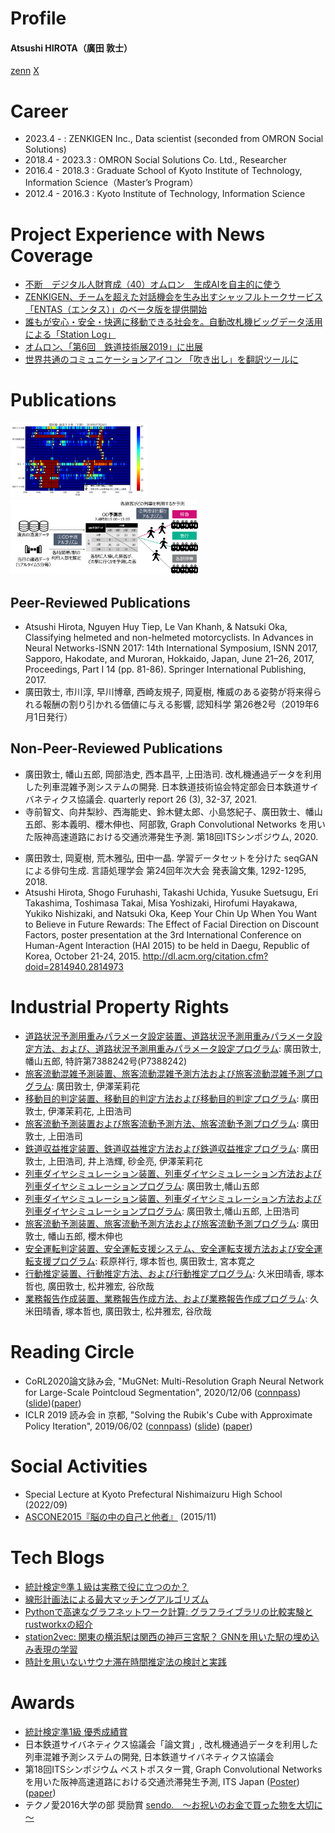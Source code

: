 # Profile
<h4 >Atsushi HIROTA（廣田 敦士） <br></h4>

[zenn](https://zenn.dev/green_tea) [X](https://twitter.com/Syuiro_2)


# Career
- 2023.4 - : ZENKIGEN Inc., Data scientist (seconded from OMRON Social Solutions)
- 2018.4 - 2023.3 : OMRON Social Solutions Co. Ltd., Researcher
- 2016.4 - 2018.3 : Graduate School of Kyoto Institute of Technology, Information Science（Master’s Program）
- 2012.4 - 2016.3 : Kyoto Institute of Technology, Information Science


# Project Experience with News Coverage
- [不断　デジタル人財育成（40）オムロン　生成AIを自主的に使う](https://www.nikkan.co.jp/articles/view/707087)
- [ZENKIGEN、チームを超えた対話機会を生み出すシャッフルトークサービス「ENTAS（エンタス）」のベータ版を提供開始](https://prtimes.jp/main/html/rd/p/000000107.000035867.html)
- [誰もが安心・安全・快適に移動できる社会を。自動改札機ビッグデータ活用による「Station Log」](https://www.omron.com/jp/ja/recruit/ourbusiness/story/03-02/)
- [オムロン、「第6回　鉄道技術展2019」に出展](https://www.omron.com/jp/ja/news/2019/11/c1120.html)
- [世界共通のコミュニケーションアイコン 「吹き出し」を翻訳ツールに](https://100banch.com/projects/fukidashi/)

# Publications

<img height="120" alt="predicting traffic jam by GCN" src="https://github.com/atsushi-green/atsushi-green.github.io/blob/main/assets/gcn_pred.png?raw=true"> <img height="120" alt="predicting train congestion" src="https://github.com/atsushi-green/atsushi-green.github.io/blob/main/assets/train_congestion.png?raw=true">

## Peer-Reviewed Publications
- Atsushi Hirota, Nguyen Huy Tiep, Le Van Khanh, & Natsuki Oka, Classifying helmeted and non-helmeted motorcyclists. In Advances in Neural Networks-ISNN 2017: 14th International Symposium, ISNN 2017, Sapporo, Hakodate, and Muroran, Hokkaido, Japan, June 21–26, 2017, Proceedings, Part I 14 (pp. 81-86). Springer International Publishing, 2017.
- 廣田敦士, 市川淳, 早川博章, 西崎友規子, 岡夏樹, 権威のある姿勢が将来得られる報酬の割り引かれる価値に与える影響, 認知科学 第26巻2号（2019年6月1日発行）

## Non-Peer-Reviewed Publications
- 廣田敦士, 幡山五郎, 岡部浩史, 西本昌平, 上田浩司. 改札機通過データを利用した列車混雑予測システムの開発. 日本鉄道技術協会特定部会日本鉄道サイバネティクス協議会. quarterly report 26 (3), 32-37, 2021.
- 寺前智文、向井梨紗、西海能史、鈴木健太郎、小島悠紀子、廣田敦士、幡山五郎、影本義明、櫻木伸也、阿部敦, Graph Convolutional Networks を用いた阪神高速道路における交通渋滞発生予測. 第18回ITSシンポジウム, 2020.
<!-- https://www.its-jp.org/wp-content/uploads/2020/12/2020-3-A-08.pdf -->
<!-- https://www.its-jp.org/wp-content/uploads/2020/12/2020-3-A-08_ppt.pdf -->
- 廣田敦士, 岡夏樹, 荒木雅弘, 田中一晶. 学習データセットを分けた seqGAN による俳句生成. 言語処理学会 第24回年次大会 発表論文集, 1292-1295, 2018.
- Atsushi Hirota, Shogo Furuhashi, Takashi Uchida, Yusuke Suetsugu, Eri Takashima, Toshimasa Takai, Misa Yoshizaki, Hirofumi Hayakawa, Yukiko Nishizaki, and Natsuki Oka, Keep Your Chin Up When You Want to Believe in Future Rewards: The Effect of Facial Direction on Discount Factors, poster presentation at the 3rd International Conference on Human-Agent Interaction (HAI 2015) to be held in Daegu, Republic of Korea, October 21-24, 2015. http://dl.acm.org/citation.cfm?doid=2814940.2814973


# Industrial Property Rights
- [道路状況予測用重みパラメータ設定装置、道路状況予測用重みパラメータ設定方法、および、道路状況予測用重みパラメータ設定プログラム](https://patents.google.com/patent/JP2021140294A): 廣田敦士, 幡山五郎, 特許第7388242号(P7388242)
- [旅客流動混雑予測装置、旅客流動混雑予測方法および旅客流動混雑予測プログラム](https://patents.google.com/patent/JP2024053982A): 廣田敦士, 伊澤茉莉花
- [移動目的判定装置、移動目的判定方法および移動目的判定プログラム](https://patents.google.com/patent/JP2024041464A): 廣田敦士, 伊澤茉莉花, 上田浩司
- [旅客流動予測装置および旅客流動予測方法、旅客流動予測プログラム](https://patents.google.com/patent/JP2023181675A): 廣田敦士, 上田浩司
- [鉄道収益推定装置、鉄道収益推定方法および鉄道収益推定プログラム](https://patents.google.com/patent/JP2023117616A): 廣田敦士, 上田浩司, 井上浩輝, 砂金亮, 伊澤茉莉花
- [列車ダイヤシミュレーション装置、列車ダイヤシミュレーション方法および列車ダイヤシミュレーションプログラム](https://patents.google.com/patent/JP2023087335A): 廣田敦士,幡山五郎
- [列車ダイヤシミュレーション装置、列車ダイヤシミュレーション方法および列車ダイヤシミュレーションプログラム](https://patents.google.com/patent/JP2023086380A): 廣田敦士,幡山五郎, 上田浩司
- [旅客流動予測装置、旅客流動予測方法および旅客流動予測プログラム](https://patents.google.com/patent/JP2022069860A): 廣田敦士, 幡山五郎, 櫻木伸也
- [安全運転判定装置、安全運転支援システム、安全運転支援方法および安全運転支援プログラム](https://patents.google.com/patent/JP2022034425A): 萩原祥行, 塚本哲也, 廣田敦士, 宮本寛之
- [行動推定装置、行動推定方法、および行動推定プログラム](https://patents.google.com/patent/JP2021163197A): 久米田晴香, 塚本哲也, 廣田敦士, 松井雅宏, 谷欣哉
- [業務報告作成装置、業務報告作成方法、および業務報告作成プログラム](https://patents.google.com/patent/JP2021163196A): 久米田晴香, 塚本哲也, 廣田敦士, 松井雅宏, 谷欣哉



# Reading Circle
- CoRL2020論文詠み会, "MuGNet: Multi-Resolution Graph Neural Network for Large-Scale Pointcloud Segmentation", 2020/12/06 ([connpass](https://majime-ni-study.connpass.com/event/193269/)) ([slide](https://speakerdeck.com/red_tea/corl2020lun-wen-yong-mihui-multi-resolution-graph-neural-network-for-large-scale-pointcloud-segmentation))([paper](https://arxiv.org/abs/2009.08924))
- ICLR 2019 読み会 in 京都, "Solving the Rubik's Cube with Approximate Policy Iteration", 2019/06/02 ([connpass](https://connpass.com/event/127970/)) ([slide](https://speakerdeck.com/red_tea/iclr2019du-mihui-solving-the-rubiks-cube-with-approximate-policy-iteration)) ([paper](https://openreview.net/forum?id=Hyfn2jCcKm))


# Social Activities
- Special Lecture at Kyoto Prefectural Nishimaizuru High School (2022/09)
- [ASCONE2015『脳の中の自己と他者』](http://ascone.brainsci.net/2015.html) (2015/11)


# Tech Blogs
- [統計検定®︎準１級は実務で役に立つのか？](https://zenn.dev/zenkigen_tech/articles/4b1559a5a59e65)
- [線形計画法による最大マッチングアルゴリズム](https://zenn.dev/zenkigen_tech/articles/d22bb44f0f06b2)
- [Pythonで高速なグラフネットワーク計算: グラフライブラリの比較実験とrustworkxの紹介](https://zenn.dev/zenkigen_tech/articles/e1f8c90b7a7a8b) 
- [station2vec: 関東の横浜駅は関西の神戸三宮駅？ GNNを用いた駅の埋め込み表現の学習](https://zenn.dev/zenkigen_tech/articles/3f7db35941fd24)
- [時計を用いないサウナ滞在時間推定法の検討と実践](https://zenn.dev/zenkigen_tech/articles/2023-06-atsushi)


# Awards
- [統計検定準1級 優秀成績賞](https://www.openbadge-global.com/ns/portal/openbadge/public/assertions/detail/K2EzTVpmeEZheXRHZzlQNVA3VTNLQT09)
- 日本鉄道サイバネティクス協議会「論文賞」, 改札機通過データを利用した列車混雑予測システムの開発, 日本鉄道サイバネティクス協議会
- 第18回ITSシンポジウム ベストポスター賞, Graph Convolutional Networks を用いた阪神高速道路における交通渋滞発生予測, ITS Japan ([Poster](https://www.its-jp.org/wp-content/uploads/2020/12/2020-3-A-08_ppt.pdf))([paper](https://www.its-jp.org/wp-content/uploads/2020/12/2020-3-A-08.pdf)) 
- テクノ愛2016大学の部 奨励賞 [sendo.　～お祝いのお金で買った物を大切に～](http://www.khc.or.jp/ology/tecno28.html)
